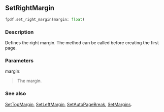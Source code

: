 ## SetRightMargin ##

```python
fpdf.set_right_margin(margin: float)
```

### Description ###

Defines the right margin. The method can be called before creating the first page.

### Parameters ###

margin:
> The margin.

### See also ###

[SetTopMargin](SetTopMargin.md), [SetLeftMargin](SetLeftMargin.md), [SetAutoPageBreak](SetAutoPageBreak.md), [SetMargins](SetMargins.md).

